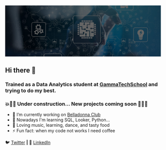 [![bg][banner]][LinkedIn]

## Hi there 👋
### Trained as a Data Analytics student at [GammaTechSchool][GammaTechSchool] and trying to do my best.
### 💥🧠🔧 Under construction... New projects coming soon 🔧🧠💥


- 🔭 I’m currently working on [Belladonna Club][Belladonna]
- 🌱 Nowadays I'm learning SQL, Looker, Python...
- 💜 Loving music, learning, dance, and tasty food
- ⚡ Fun fact: when my code not works I need coffee

🐦 [Twitter][Twitter] **|** 
👔 [LinkedIn][LinkedIn]

[banner]: https://raw.githubusercontent.com/abometon/abometon/main/linkedin.jpg
[GammaTechSchool]: https://gammatech.school
[Belladonna]: https://instagram.com/belladonna.club
[Twitter]: https://twitter.com/abometon
[LinkedIn]: https://www.linkedin.com/in/alexbometon/



